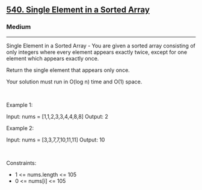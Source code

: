 <h2><a href="https://leetcode.com/problems/single-element-in-a-sorted-array/">540. Single Element in a Sorted Array</a></h2><h3>Medium</h3><hr>Single Element in a Sorted Array - You are given a sorted array consisting of only integers where every element appears exactly twice, except for one element which appears exactly once.

Return the single element that appears only once.

Your solution must run in O(log n) time and O(1) space.

 

Example 1:

Input: nums = [1,1,2,3,3,4,4,8,8]
Output: 2


Example 2:

Input: nums = [3,3,7,7,10,11,11]
Output: 10


 

Constraints:

 * 1 <= nums.length <= 105
 * 0 <= nums[i] <= 105